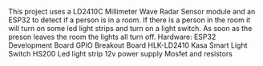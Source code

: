 This project uses a LD2410C Millimeter Wave Radar Sensor module and an ESP32 to detect if a person is in a room. If there is a person in the room it will turn on some led light strips and turn on a light switch. As soon as the preson leaves the room the lights all turn off.
Hardware:
ESP32 Development Board GPIO Breakout Board 
HLK-LD2410
Kasa Smart Light Switch HS200
Led light strip
12v power supply 
Mosfet and resistors

